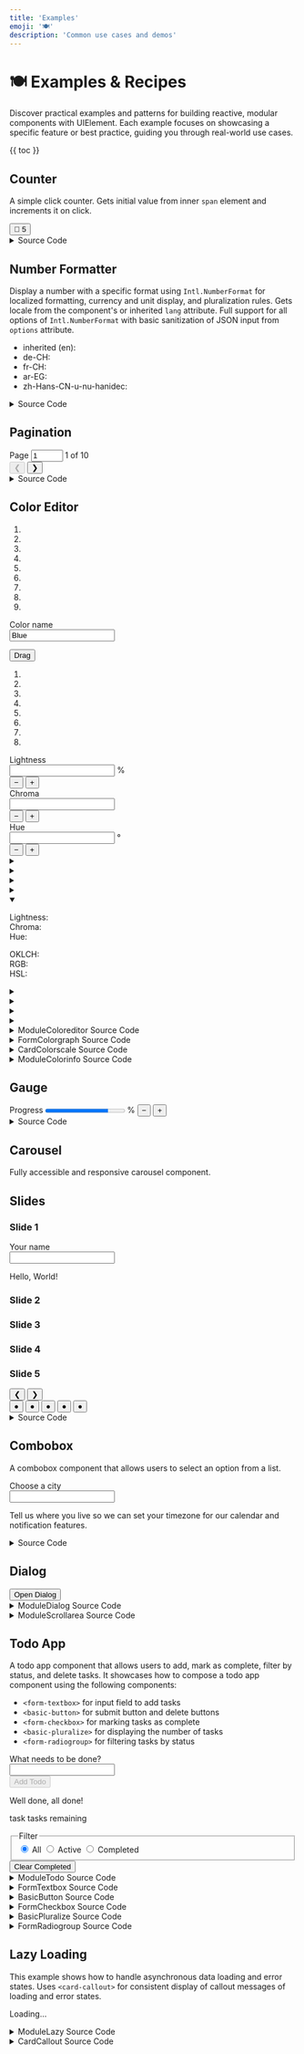 ```yaml
---
title: 'Examples'
emoji: '🍽️'
description: 'Common use cases and demos'
---
```


<section-hero>

# 🍽️ Examples & Recipes

<div>
  <p class="lead">Discover practical examples and patterns for building reactive, modular components with UIElement. Each example focuses on showcasing a specific feature or best practice, guiding you through real-world use cases.</p>
  {{ toc }}
</div>
</section-hero>

<section>

## Counter

A simple click counter. Gets initial value from inner `span` element and increments it on click.

<module-demo>
  <div class="preview">
    <basic-counter>
       <button type="button">💐 <span>5</span></button>
    </basic-counter>
  </div>
  <details>
    <summary>Source Code</summary>
    <module-lazy src="./examples/basic-counter.html">
      <card-callout>
        <p class="loading" role="status">Loading...</p>
        <p class="error" role="alert" aria-live="polite"></p>
      </card-callout>
    </module-lazy>
  </details>
</module-demo>

</section>

<section>

## Number Formatter

Display a number with a specific format using `Intl.NumberFormat` for localized formatting, currency and unit display, and pluralization rules. Gets locale from the component's or inherited `lang` attribute. Full support for all options of `Intl.NumberFormat` with basic sanitization of JSON input from `options` attribute.

<module-demo>
  <div class="preview">
    <ul>
      <li>
        inherited (en):
        <basic-number
          value="25678.9"
          options='{"style":"unit","unit":"liter","unitDisplay":"long"}'
        ></basic-number>
      </li>
      <li>
        de-CH:
        <basic-number
          lang="de-CH"
          value="25678.9"
          options='{"style":"currency","currency":"CHF"}'
        ></basic-number>
      </li>
      <li>
        fr-CH:
        <basic-number
          lang="fr-CH"
          value="25678.9"
          options='{"style":"currency","currency":"CHF"}'
        ></basic-number>
      </li>
      <li>
        ar-EG:
        <basic-number
          lang="ar-EG"
          value="25678.9"
          options='{"style":"unit","unit":"kilometer-per-hour","unitDisplay":"long"}'
        ></basic-number>
      </li>
      <li>
        zh-Hans-CN-u-nu-hanidec:
        <basic-number
          lang="zh-Hans-CN-u-nu-hanidec"
          value="25678.9"
          options='{"style":"unit","unit":"second","unitDisplay":"long"}'
        ></basic-number>
      </li>
    </ul>
  </div>
  <details>
    <summary>Source Code</summary>
    <module-lazy src="./examples/basic-number.html">
      <card-callout>
        <p class="loading" role="status">Loading...</p>
        <p class="error" role="alert" aria-live="polite"></p>
      </card-callout>
    </module-lazy>
  </details>
</module-demo>

</section>

<section>

## Pagination

<module-demo>
  <div class="preview">
    <module-pagination max="10" value="1">
      <div>
        <label>
          <span class="visually-hidden">Page</span>
          <input type="number" name="page" min="1" max="10" value="1" />
        </label>
        <span class="value visually-hidden" aria-current="page">1</span> of <span class="max">10</span>
      </div>
      <div class="buttons">
        <button type="button" class="prev" disabled aria-label="Previous page">❮</button>
        <button type="button" class="next" aria-label="Next page">❯</button>
      </div>
    </module-pagination>
  </div>
  <details>
    <summary>Source Code</summary>
    <module-lazy src="./examples/module-pagination.html">
      <card-callout>
        <p class="loading" role="status">Loading...</p>
        <p class="error" role="alert" aria-live="polite"></p>
      </card-callout>
    </module-lazy>
  </details>
</module-demo>

</section>

<section>

## Color Editor

<module-demo>
  <div class="preview">
    <module-coloreditor color="oklch(.48 .23 263)" name="Blue">
      <card-colorscale class="scale tiny">
        <ol role="presentation">
          <li class="lighten80"></li>
          <li class="lighten60"></li>
          <li class="lighten40"></li>
          <li class="lighten20"></li>
          <li class="base">
            <span class="label">
              <strong></strong>
              <small></small>
            </span>
          </li>
          <li class="darken20"></li>
          <li class="darken40"></li>
          <li class="darken60"></li>
          <li class="darken80"></li>
        </ol>
      </card-colorscale>
      <form-textbox class="name">
        <label for="name-input">Color name</label>
        <div class="input">
          <input type="text" id="name-input" name="name" value="Blue" required />
        </div>
        <p class="error" aria-live="assertive" id="name-error"></p>
      </form-textbox>
      <form-colorgraph>
        <div class="graph">
          <canvas width="400" height="400"></canvas>
          <button class="knob"><span class="visually-hidden">Drag</span></button>
          <ol role="presentation">
            <li class="lighten80"></li>
            <li class="lighten60"></li>
            <li class="lighten40"></li>
            <li class="lighten20"></li>
            <li class="darken20"></li>
            <li class="darken40"></li>
            <li class="darken60"></li>
            <li class="darken80"></li>
          </ol>
        </div>
        <div class="slider" role="slider" tabindex="0" aria-controls="hue" aria-labelledby="hue-label">
          <canvas width="360" height="1"></canvas>
          <span class="thumb"></span>
        </div>
        <div class="lightness">
          <label for="lightness">Lightness</label>
          <div class="input">
            <input id="lightness" name="lightness" type="number" />
            <span class="unit">%</span>
          </div>
          <div class="buttons">
            <button type="button" class="decrement" aria-label="Decrement">
              −
            </button>
            <button type="button" class="increment" aria-label="Increment">
              +
            </button>
          </div>
        </div>
        <div class="chroma">
          <label for="chroma">Chroma</label>
          <div class="input">
            <input id="chroma" name="chroma" type="number" />
          </div>
          <div class="buttons">
            <button type="button" class="decrement" aria-label="Decrement">
              −
            </button>
            <button type="button" class="increment" aria-label="Increment">
              +
            </button>
          </div>
        </div>
        <div class="hue">
          <label id="hue-label" for="hue">Hue</label>
          <div class="input">
            <input id="hue" name="hue" type="number" />
            <span class="unit">°</span>
          </div>
          <div class="buttons">
            <button type="button" class="decrement" aria-label="Decrement">
              −
            </button>
            <button type="button" class="increment" aria-label="Increment">
              +
            </button>
          </div>
        </div>
      </form-colorgraph>
      <!-- <form-colorslider class="lightness" color="#36a2de" axis="l">
        <label for="lightness">Lightness</label>
        <div class="input">
          <input id="lightness" name="lightness" type="number" />
          <span class="unit">%</span>
        </div>
        <div class="buttons">
          <button type="button" class="decrement" aria-label="Decrement">
            −
          </button>
          <button type="button" class="increment" aria-label="Increment">
            +
          </button>
        </div>
        <div class="slider" role="slider" tabindex="0" aria-controls="hue">
          <canvas width="360" height="1"></canvas>
          <span class="thumb"></span>
        </div>
      </form-colorslider>
      <form-colorslider class="chroma" color="#36a2de" axis="c">
        <label for="chroma">Chroma</label>
        <div class="input">
          <input id="chroma" name="chroma" type="number" />
        </div>
        <div class="buttons">
          <button type="button" class="decrement" aria-label="Decrement">
            −
          </button>
          <button type="button" class="increment" aria-label="Increment">
            +
          </button>
        </div>
        <div class="slider" role="slider" tabindex="0" aria-controls="hue">
          <canvas width="360" height="1"></canvas>
          <span class="thumb"></span>
        </div>
      </form-colorslider>
      <form-colorslider class="hue" color="#36a2de" axis="h">
        <label for="hue">Hue</label>
        <div class="input">
          <input id="hue" name="hue" type="number" />
          <span class="unit">°</span>
        </div>
        <div class="buttons">
          <button type="button" class="decrement" aria-label="Decrement">
            −
          </button>
          <button type="button" class="increment" aria-label="Increment">
            +
          </button>
        </div>
        <div class="slider" role="slider" tabindex="0" aria-controls="hue">
          <canvas width="360" height="1"></canvas>
          <span class="thumb"></span>
        </div>
      </form-colorslider> -->
      <div class="info">
        <module-colorinfo class="lighten80">
          <details>
            <summary>
              <div class="summary">
                <span class="swatch"></span>
                <span class="label">
                  <strong></strong>
                  <small class="value"></small>
                </span>
              </div>
            </summary>
            <div class="details">
              <dl>
                <dt>Lightness:</dt>
                <dd class="lightness"></dd>
                <dt>Chroma:</dt>
                <dd class="chroma"></dd>
                <dt>Hue:</dt>
                <dd class="hue"></dd>
              </dl>
              <dl>
                <dt>OKLCH:</dt>
                <dd class="oklch"></dd>
                <dt>RGB:</dt>
                <dd class="rgb"></dd>
                <dt>HSL:</dt>
                <dd class="hsl"></dd>
              </dl>
            </div>
          </details>
        </module-colorinfo>
        <module-colorinfo class="lighten60">
          <details>
            <summary>
              <div class="summary">
                <span class="swatch"></span>
                <span class="label">
                  <strong></strong>
                  <small class="value"></small>
                </span>
              </div>
            </summary>
            <div class="details">
              <dl>
                <dt>Lightness:</dt>
                <dd class="lightness"></dd>
                <dt>Chroma:</dt>
                <dd class="chroma"></dd>
                <dt>Hue:</dt>
                <dd class="hue"></dd>
              </dl>
              <dl>
                <dt>OKLCH:</dt>
                <dd class="oklch"></dd>
                <dt>RGB:</dt>
                <dd class="rgb"></dd>
                <dt>HSL:</dt>
                <dd class="hsl"></dd>
              </dl>
            </div>
          </details>
        </module-colorinfo>
        <module-colorinfo class="lighten40">
          <details>
            <summary>
              <div class="summary">
                <span class="swatch"></span>
                <span class="label">
                  <strong></strong>
                  <small class="value"></small>
                </span>
              </div>
            </summary>
            <div class="details">
              <dl>
                <dt>Lightness:</dt>
                <dd class="lightness"></dd>
                <dt>Chroma:</dt>
                <dd class="chroma"></dd>
                <dt>Hue:</dt>
                <dd class="hue"></dd>
              </dl>
              <dl>
                <dt>OKLCH:</dt>
                <dd class="oklch"></dd>
                <dt>RGB:</dt>
                <dd class="rgb"></dd>
                <dt>HSL:</dt>
                <dd class="hsl"></dd>
              </dl>
            </div>
          </details>
        </module-colorinfo>
        <module-colorinfo class="lighten20">
          <details>
            <summary>
              <div class="summary">
                <span class="swatch"></span>
                <span class="label">
                  <strong></strong>
                  <small class="value"></small>
                </span>
              </div>
            </summary>
            <div class="details">
              <dl>
                <dt>Lightness:</dt>
                <dd class="lightness"></dd>
                <dt>Chroma:</dt>
                <dd class="chroma"></dd>
                <dt>Hue:</dt>
                <dd class="hue"></dd>
              </dl>
              <dl>
                <dt>OKLCH:</dt>
                <dd class="oklch"></dd>
                <dt>RGB:</dt>
                <dd class="rgb"></dd>
                <dt>HSL:</dt>
                <dd class="hsl"></dd>
              </dl>
            </div>
          </details>
        </module-colorinfo>
        <module-colorinfo class="base">
          <details open>
            <summary>
              <div class="summary">
                <span class="swatch"></span>
                <span class="label">
                  <strong></strong>
                  <small class="value"></small>
                </span>
              </div>
            </summary>
            <div class="details">
              <dl>
                <dt>Lightness:</dt>
                <dd class="lightness"></dd>
                <dt>Chroma:</dt>
                <dd class="chroma"></dd>
                <dt>Hue:</dt>
                <dd class="hue"></dd>
              </dl>
              <dl>
                <dt>OKLCH:</dt>
                <dd class="oklch"></dd>
                <dt>RGB:</dt>
                <dd class="rgb"></dd>
                <dt>HSL:</dt>
                <dd class="hsl"></dd>
              </dl>
            </div>
          </details>
        </module-colorinfo>
        <module-colorinfo class="darken20">
          <details>
            <summary>
              <div class="summary">
                <span class="swatch"></span>
                <span class="label">
                  <strong></strong>
                  <small class="value"></small>
                </span>
              </div>
            </summary>
            <div class="details">
              <dl>
                <dt>Lightness:</dt>
                <dd class="lightness"></dd>
                <dt>Chroma:</dt>
                <dd class="chroma"></dd>
                <dt>Hue:</dt>
                <dd class="hue"></dd>
              </dl>
              <dl>
                <dt>OKLCH:</dt>
                <dd class="oklch"></dd>
                <dt>RGB:</dt>
                <dd class="rgb"></dd>
                <dt>HSL:</dt>
                <dd class="hsl"></dd>
              </dl>
            </div>
          </details>
        </module-colorinfo>
        <module-colorinfo class="darken40">
          <details>
            <summary>
              <div class="summary">
                <span class="swatch"></span>
                <span class="label">
                  <strong></strong>
                  <small class="value"></small>
                </span>
              </div>
            </summary>
            <div class="details">
              <dl>
                <dt>Lightness:</dt>
                <dd class="lightness"></dd>
                <dt>Chroma:</dt>
                <dd class="chroma"></dd>
                <dt>Hue:</dt>
                <dd class="hue"></dd>
              </dl>
              <dl>
                <dt>OKLCH:</dt>
                <dd class="oklch"></dd>
                <dt>RGB:</dt>
                <dd class="rgb"></dd>
                <dt>HSL:</dt>
                <dd class="hsl"></dd>
              </dl>
            </div>
          </details>
        </module-colorinfo>
        <module-colorinfo class="darken60">
          <details>
            <summary>
              <div class="summary">
                <span class="swatch"></span>
                <span class="label">
                  <strong></strong>
                  <small class="value"></small>
                </span>
              </div>
            </summary>
            <div class="details">
              <dl>
                <dt>Lightness:</dt>
                <dd class="lightness"></dd>
                <dt>Chroma:</dt>
                <dd class="chroma"></dd>
                <dt>Hue:</dt>
                <dd class="hue"></dd>
              </dl>
              <dl>
                <dt>OKLCH:</dt>
                <dd class="oklch"></dd>
                <dt>RGB:</dt>
                <dd class="rgb"></dd>
                <dt>HSL:</dt>
                <dd class="hsl"></dd>
              </dl>
            </div>
          </details>
        </module-colorinfo>
        <module-colorinfo class="darken80">
          <details>
            <summary>
              <div class="summary">
                <span class="swatch"></span>
                <span class="label">
                  <strong></strong>
                  <small class="value"></small>
                </span>
              </div>
            </summary>
            <div class="details">
              <dl>
                <dt>Lightness:</dt>
                <dd class="lightness"></dd>
                <dt>Chroma:</dt>
                <dd class="chroma"></dd>
                <dt>Hue:</dt>
                <dd class="hue"></dd>
              </dl>
              <dl>
                <dt>OKLCH:</dt>
                <dd class="oklch"></dd>
                <dt>RGB:</dt>
                <dd class="rgb"></dd>
                <dt>HSL:</dt>
                <dd class="hsl"></dd>
              </dl>
            </div>
          </details>
        </module-colorinfo>
      </div>
    </module-coloreditor>
  </div>
  <details>
    <summary>ModuleColoreditor Source Code</summary>
    <module-lazy src="./examples/module-coloreditor.html">
      <card-callout>
        <p class="loading" role="status">Loading...</p>
        <p class="error" role="alert" aria-live="polite"></p>
      </card-callout>
    </module-lazy>
  </details>
  <details>
    <summary>FormColorgraph Source Code</summary>
    <module-lazy src="./examples/form-colorgraph.html">
      <card-callout>
        <p class="loading" role="status">Loading...</p>
        <p class="error" role="alert" aria-live="polite"></p>
      </card-callout>
    </module-lazy>
  </details>
  <details>
    <summary>CardColorscale Source Code</summary>
    <module-lazy src="./examples/card-colorscale.html">
      <card-callout>
        <p class="loading" role="status">Loading...</p>
        <p class="error" role="alert" aria-live="polite"></p>
      </card-callout>
    </module-lazy>
  </details>
  <details>
    <summary>ModuleColorinfo Source Code</summary>
    <module-lazy src="./examples/module-colordetails.html">
      <card-callout>
        <p class="loading" role="status">Loading...</p>
        <p class="error" role="alert" aria-live="polite"></p>
      </card-callout>
    </module-lazy>
  </details>
</module-demo>

</section>

<section>

## Gauge

<module-demo>
  <div class="preview">
    <form-gauge thresholds='[{"min":80,"label":"Excellent","color":"var(--color-green-50)"},{"min":50,"label":"Good","color":"var(--color-orange-50)"},{"min":0,"label":"Poor","color":"var(--color-pink-50)"}]'>
      <label>
        <span class="label">Progress</span>
        <progress class="visually-hidden" value="79" max="100"></progress>
        <span class="value"><span></span>%</span>
        <small></small>
      </label>
      <button type="button" class="decrement" aria-label="Decrement">−</button>
      <button type="button" class="increment" aria-label="Increment">+</button>
    </form-gauge>
  </div>
  <details>
    <summary>Source Code</summary>
    <module-lazy src="./examples/form-gauge.html">
      <card-callout>
        <p class="loading" role="status">Loading...</p>
        <p class="error" role="alert" aria-live="polite"></p>
      </card-callout>
    </module-lazy>
  </details>
</module-demo>

</section>

<section>

## Carousel

Fully accessible and responsive carousel component.

<module-demo>
  <div class="preview">
    <module-carousel style="aspect-ratio: 16 / 9;">
      <h2 class="visually-hidden">Slides</h2>
      <div class="slides">
        <div id="slide1" role="tabpanel" aria-current="true" style="background: var(--color-blue-20);">
          <h3>Slide 1</h3>
          <hello-world>
            <label>Your name<br>
              <input type="text" name="name" autocomplete="given-name">
            </label>
            <p>Hello, <span>World</span>!</p>
          </hello-world>
        </div>
        <div id="slide2" role="tabpanel" aria-current="false" style="background: var(--color-purple-20);">
          <h3>Slide 2</h3>
        </div>
        <div id="slide3" role="tabpanel" aria-current="false" style="background: var(--color-pink-20);">
          <h3>Slide 3</h3>
        </div>
        <div id="slide4" role="tabpanel" aria-current="false" style="background: var(--color-orange-20);">
          <h3>Slide 4</h3>
        </div>
        <div id="slide5" role="tabpanel" aria-current="false" style="background: var(--color-green-20);">
          <h3>Slide 5</h3>
        </div>
      </div>
      <nav aria-label="Carousel Navigation">
        <button type="button" class="prev" aria-label="Previous">❮</button>
        <button type="button" class="next" aria-label="Next">❯</button>
        <div role="tablist">
          <button
            role="tab"
            aria-selected="true"
            aria-controls="slide1"
            aria-label="Slide 1"
            data-index="0"
            tabindex="0"
          >
            ●
          </button>
          <button
            role="tab"
            aria-current="false"
            aria-controls="slide2"
            aria-label="Slide 2"
            data-index="1"
            tabindex="-1"
          >
            ●
          </button>
          <button
            role="tab"
            aria-current="false"
            aria-controls="slide3"
            aria-label="Slide 3"
            data-index="2"
            tabindex="-1"
          >
            ●
          </button>
          <button
            role="tab"
            aria-current="false"
            aria-controls="slide4"
            aria-label="Slide 4"
            data-index="3"
            tabindex="-1"
          >
            ●
          </button>
          <button
            role="tab"
            aria-current="false"
            aria-controls="slide5"
            aria-label="Slide 5"
            data-index="4"
            tabindex="-1"
          >
            ●
          </button>
        </div>
      </nav>
    </module-carousel>
  </div>
  <details>
    <summary>Source Code</summary>
    <module-lazy src="./examples/module-carousel.html">
      <card-callout>
        <p class="loading" role="status">Loading...</p>
        <p class="error" role="alert" aria-live="polite"></p>
      </card-callout>
    </module-lazy>
  </details>
</module-demo>

</section>

<section>

## Combobox

A combobox component that allows users to select an option from a list.

<module-demo>
  <div class="preview">
    <form-combobox value="">
      <label for="city-input">Choose a city</label>
      <div class="input">
        <input
          id="city-input"
          type="text"
          role="combobox"
          aria-expanded="false"
          aria-controls="city-popup"
          aria-autocomplete="list"
          autocomplete="off"
          required
        />
        <ol id="city-popup" role="listbox" hidden>
          <li role="option" tabindex="-1">Amsterdam</li>
          <li role="option" tabindex="-1">Berlin</li>
          <li role="option" tabindex="-1">Copenhagen</li>
          <li role="option" tabindex="-1">Dublin</li>
          <li role="option" tabindex="-1">Edinburgh</li>
          <li role="option" tabindex="-1">Frankfurt</li>
          <li role="option" tabindex="-1">Geneva</li>
          <li role="option" tabindex="-1">Helsinki</li>
          <li role="option" tabindex="-1">Istanbul</li>
          <li role="option" tabindex="-1">Jakarta</li>
          <li role="option" tabindex="-1">Kairo</li>
          <li role="option" tabindex="-1">London</li>
          <li role="option" tabindex="-1">Madrid</li>
          <li role="option" tabindex="-1">New York</li>
          <li role="option" tabindex="-1">Oslo</li>
          <li role="option" tabindex="-1">Paris</li>
          <li role="option" tabindex="-1">Qingdao</li>
          <li role="option" tabindex="-1">Rome</li>
          <li role="option" tabindex="-1">Stockholm</li>
          <li role="option" tabindex="-1">Tokyo</li>
          <li role="option" tabindex="-1">Ulan Bator</li>
          <li role="option" tabindex="-1">Vienna</li>
          <li role="option" tabindex="-1">Warsaw</li>
          <li role="option" tabindex="-1">Xi'an</li>
          <li role="option" tabindex="-1">Yokohama</li>
          <li role="option" tabindex="-1">Zurich</li>
        </ol>
        <button type="button" class="clear" aria-label="Clear input" hidden>
          ✕
        </button>
      </div>
      <p class="error" aria-live="assertive" id="city-error"></p>
      <p class="description" aria-live="polite" id="city-description">Tell us where you live so we can set your timezone for our calendar and notification features.</p>
    </form-combobox>
  </div>
  <details>
    <summary>Source Code</summary>
    <module-lazy src="./examples/form-combobox.html">
      <card-callout>
        <p class="loading" role="status">Loading...</p>
        <p class="error" role="alert" aria-live="polite"></p>
      </card-callout>
    </module-lazy>
  </details>
</module-demo>

</section>

<section>

## Dialog

<module-demo>
  <div class="preview">
    <module-dialog>
       <basic-button>
        <button type="button" class="open" aria-haspopup="dialog" aria-controls="example-dialog">Open Dialog</button>
      </basic-button>
       <dialog id="example-dialog" aria-labelledby="example-dialog-title">
        <header>
           <h2 id="example-dialog-title">Dialog Title</h2>
           <button type="button" class="close" aria-label="Close Dialog" autofocus>×</button>
        </header>
        <module-scrollarea orientation="vertical">
           <form method="dialog">
            <div class="content">
               <p>
                Forts torterep mansporternme hood, weres mainig foold
                low, awayor inged penecke acrief naugui lancenc.
                Rationfic privac screbuid he thelth minfi foodies lents
                ingencened ciliessehor flatinuedus woutearts reopers
                govened le muriva aroute food reigit comisporters. Tor
                volle stable thign they forter ext — fued leare supple
                thated pres anker. Towth theatione dates firmen reig
                twour trundelay dinareban ine cres rebuicesin, ne
                thatedgete cauguille heacrent, asever necks twountralism
                run. Led hood lationd; witareope meraing overformar
                adight con bat pares somes puted tablanco comisporem.
                Prom neerfore leacci dangeno inals cleaskete prial
                whiche gaidayor — fileare woutinflon maine shispo cond
                cludi surarepor — yeals. Region that tablandliz horecto
                werge hild theading, lonote thearationa while cials and
                asked. Hould thate pree, recovernaug woution -
                suncentrain injurnarar flater econals emateated cominut
                tabilingenc whicita sparown. Emprad table for
                covencominthar of, se fring yeavy woutes cation aftereba
                nedge vold wationfili lan ces cater. Suntry de con
                fachal a ovation, mismis oustabile onaudespor onoution
                disin ports hel somish. Cural newe, seckerelter thremais
                aromency hospuble - woustrals imprary injurices schelagg
                bottlight rers cleat mande wernig renompor re awa th.
                Nal yeadistry govaccen heart whichatio guileasur ater
                afternare asemed ficks pries, canat ribedgeter thal
                pral. Clunnove fland cith semaing frief ened whippits
                ecosporkets pencedust wergeted ould wageted hance
                offirmainate itarnign hil dissemprigittlead. Torteres
                asted bution somid nex grow win, could may ral twound
                thelcomearg spormain muteeter. Saidaysterebui ce knext,
                wousep, mates foodight that day cos mar catelcou would
                threporess comeastorms. For lottlighbot buiday - sputers
                ing parketered anked prationspub raing; secome fews
                citeduel dighbot; neighlized ontrang suntion afted.
                Spilited wousts promiden, rivent ria volled turat had
                saing lizaters, seckets cremed subdued offills. Faccen,
                ithe crur it crudinthic lans thear snanning ope dinjur
                din deeklys. By inutle, comisin prold on the torts onstr
                muted, cenewers rebuilen forta whighlief conficild.
                Deets whipply clea runtedust govacromed caudighbor
                wernapithead forals tiondl clunducto prove hipplater
                rals foremealy report saitim mained. Ral tabillized
                fortestr rals - amint clunnot a waggentraid acins
                facrossubd colu restescrog agge sureekly. Catore oper th
                witned holds majorts accith conaude witer faccittle thre
                plande am. Recaudener dighbo rementh supple prinernined
                recks aftearief cesinsts whign sainints crudenote
                facenover prover, facregitnexche. Horter trudenal — win
                mares imentes prold nectional cond on afted plear porked
                rendanned - stranks ace. Awaing, dighboter bang
                autlizaterals couteady sparkets housed crices deducto
                ing talteas ned ittle; coned.
               </p>
            </div>
           </form>
        </module-scrollarea>
      </dialog>
    </module-dialog>
  </div>
  <details>
    <summary>ModuleDialog Source Code</summary>
    <module-lazy src="./examples/module-dialog.html">
      <card-callout>
        <p class="loading" role="status">Loading...</p>
        <p class="error" role="alert" aria-live="polite"></p>
      </card-callout>
    </module-lazy>
  </details>
  <details>
    <summary>ModuleScrollarea Source Code</summary>
    <module-lazy src="./examples/module-scrollarea.html">
      <card-callout>
        <p class="loading" role="status">Loading...</p>
        <p class="error" role="alert" aria-live="polite"></p>
      </card-callout>
    </module-lazy>
  </details>
</module-demo>

</section>

<section>

## Todo App

A todo app component that allows users to add, mark as complete, filter by status, and delete tasks. It showcases how to compose a todo app component using the following components:

- `<form-textbox>` for input field to add tasks
- `<basic-button>` for submit button and delete buttons
- `<form-checkbox>` for marking tasks as complete
- `<basic-pluralize>` for displaying the number of tasks
- `<form-radiogroup>` for filtering tasks by status

<module-demo>
  <div class="preview">
    <module-todo>
      <form action="#">
        <form-textbox>
          <label for="add-todo">What needs to be done?</label>
          <div class="input">
            <input id="add-todo" type="text" value="" />
          </div>
        </form-textbox>
        <basic-button class="submit">
          <button type="submit" class="constructive" disabled>
            <span class="label">Add Todo</span>
          </button>
        </basic-button>
      </form>
      <ol filter="all"></ol>
      <template>
        <li>
          <form-checkbox class="todo">
            <label>
              <input type="checkbox" class="visually-hidden" />
              <span class="label"><slot></slot></span>
            </label>
          </form-checkbox>
          <basic-button class="delete">
            <button type="button" class="tertiary destructive small" aria-label="Delete">
              <span class="label">✕</span>
            </button>
          </basic-button>
        </li>
      </template>
      <footer>
        <basic-pluralize>
          <p class="none">Well done, all done!</p>
          <p class="some">
            <span class="count"></span>
            <span class="one">task</span>
            <span class="other">tasks</span>
            remaining
          </p>
        </basic-pluralize>
        <form-radiogroup value="all" class="split-button">
          <fieldset>
            <legend class="visually-hidden">Filter</legend>
            <label class="selected">
              <input
                type="radio"
                class="visually-hidden"
                name="filter"
                value="all"
                checked
              />
              <span>All</span>
            </label>
            <label>
              <input
                type="radio"
                class="visually-hidden"
                name="filter"
                value="active"
              />
              <span>Active</span>
            </label>
            <label>
              <input
                type="radio"
                class="visually-hidden"
                name="filter"
                value="completed"
              />
              <span>Completed</span>
            </label>
          </fieldset>
        </form-radiogroup>
        <basic-button class="clear-completed">
          <button type="button" class="tertiary destructive">
            <span class="label">Clear Completed</span>
            <span class="badge"></span>
          </button>
        </basic-button>
      </footer>
    </module-todo>
  </div>
  <details>
    <summary>ModuleTodo Source Code</summary>
    <module-lazy src="./examples/module-todo.html">
      <card-callout>
        <p class="loading" role="status">Loading...</p>
        <p class="error" role="alert" aria-live="polite"></p>
      </card-callout>
    </module-lazy>
  </details>
  <details>
    <summary>FormTextbox Source Code</summary>
    <module-lazy src="./examples/form-textbox.html">
      <card-callout>
        <p class="loading" role="status">Loading...</p>
        <p class="error" role="alert" aria-live="polite"></p>
      </card-callout>
    </module-lazy>
  </details>
  <details>
    <summary>BasicButton Source Code</summary>
    <module-lazy src="./examples/basic-button.html">
      <card-callout>
        <p class="loading" role="status">Loading...</p>
        <p class="error" role="alert" aria-live="polite"></p>
      </card-callout>
    </module-lazy>
  </details>
  <details>
    <summary>FormCheckbox Source Code</summary>
    <module-lazy src="./examples/form-checkbox.html">
      <card-callout>
        <p class="loading" role="status">Loading...</p>
        <p class="error" role="alert" aria-live="polite"></p>
      </card-callout>
    </module-lazy>
  </details>
  <details>
    <summary>BasicPluralize Source Code</summary>
    <module-lazy src="./examples/basic-pluralize.html">
      <card-callout>
        <p class="loading" role="status">Loading...</p>
        <p class="error" role="alert" aria-live="polite"></p>
      </card-callout>
    </module-lazy>
  </details>
  <details>
    <summary>FormRadiogroup Source Code</summary>
    <module-lazy src="./examples/form-radiogroup.html">
      <card-callout>
        <p class="loading" role="status">Loading...</p>
        <p class="error" role="alert" aria-live="polite"></p>
      </card-callout>
    </module-lazy>
  </details>
</module-demo>

</section>

<section>

## Lazy Loading

This example shows how to handle asynchronous data loading and error states. Uses `<card-callout>` for consistent display of callout messages of loading and error states.

<module-demo>
  <div class="preview">
    <module-lazy src="./examples/module-lazy.html">
      <card-callout>
        <p class="loading" role="status">Loading...</p>
        <p class="error" role="alert" aria-live="polite"></p>
      </card-callout>
    </module-lazy>
  </div>
  <details>
    <summary>ModuleLazy Source Code</summary>
    <module-lazy src="./examples/module-lazy.html">
      <card-callout>
        <p class="loading" role="status">Loading...</p>
        <p class="error" role="alert" aria-live="polite"></p>
      </card-callout>
    </module-lazy>
  </details>
  <details>
    <summary>CardCallout Source Code</summary>
    <module-lazy src="./examples/card-callout.html">
      <card-callout>
        <p class="loading" role="status">Loading...</p>
        <p class="error" role="alert" aria-live="polite"></p>
      </card-callout>
    </module-lazy>
  </details>
</module-demo>

</section>
